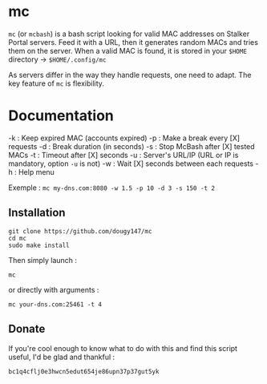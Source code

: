 # mc

`mc` (or `mcbash`) is a bash script looking for valid MAC addresses on Stalker Portal servers.
Feed it with a URL, then it generates random MACs and tries them on the server.
When a valid MAC is found, it is stored in your `$HOME` directory -> `$HOME/.config/mc`

As servers differ in the way they handle requests, one need to adapt. The key feature of `mc` is flexibility.

# Documentation

-k : Keep expired MAC (accounts expired)
-p : Make a break every [X] requests
-d : Break duration (in seconds)
-s : Stop McBash after [X] tested MACs
-t : Timeout after [X] seconds
-u : Server's URL/IP (URL or IP is mandatory, option `-u` is not)
-w : Wait [X] seconds between each requests
-h : Help menu

Exemple : `mc my-dns.com:8080 -w 1.5 -p 10 -d 3 -s 150 -t 2`

## Installation

```
git clone https://github.com/dougy147/mc
cd mc
sudo make install
```
Then simply launch :
```
mc
```
or directly with arguments :
```
mc your-dns.com:25461 -t 4
```


## Donate

If you're cool enough to know what to do with this and find this script useful, I'd be glad and thankful :

`bc1q4cflj0e3hwcn5edut654je86upn37p37gut5yk`
